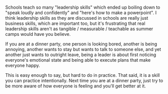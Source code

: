 Schools teach so many "leadership skills" which ended up boiling down to "speak loudly and confidently" and "here's how to make a powerpoint". I think leadership skills as they are discussed in schools are really just business skills, which are important too, but it's frustrating that real leadership skills aren't as tangible / measurable / teachable as summer camps would have you believe.

If you are at a dinner party, one person is looking bored, another is being annoying, another wants to stay but wants to talk to someone else, and yet another just wants to outright leave, being a leader is about first noticing everyone's emotional state and being able to execute plans that make everyone happy.

This is easy enough to say, but hard to do in practice. That said, it is a skill you can practice intentionally. Next time you are at a dinner party, just try to be more aware of how everyone is feeling and you'll get better at it.
